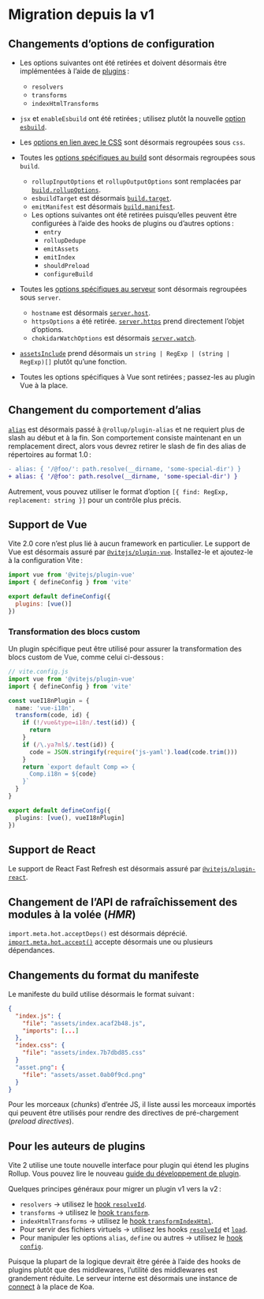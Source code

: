 # Migration depuis la v1

## Changements d’options de configuration

- Les options suivantes ont été retirées et doivent désormais être implémentées à l’aide de [plugins](./api-plugin) :

  - `resolvers`
  - `transforms`
  - `indexHtmlTransforms`

- `jsx` et `enableEsbuild` ont été retirées ; utilisez plutôt la nouvelle [option `esbuild`](/config/#esbuild).

- Les [options en lien avec le CSS](/config/#css-modules) sont désormais regroupées sous `css`.

- Toutes les [options spécifiques au build](/config/#options-du-build) sont désormais regroupées sous `build`.

  - `rollupInputOptions` et `rollupOutputOptions` sont remplacées par [`build.rollupOptions`](/config/#build-rollupoptions).
  - `esbuildTarget` est désormais [`build.target`](/config/#build-target).
  - `emitManifest` est désormais [`build.manifest`](/config/#build-manifest).
  - Les options suivantes ont été retirées puisqu’elles peuvent être configurées à l’aide des hooks de plugins ou d’autres options :
    - `entry`
    - `rollupDedupe`
    - `emitAssets`
    - `emitIndex`
    - `shouldPreload`
    - `configureBuild`

- Toutes les [options spécifiques au serveur](/config/#options-du-serveur) sont désormais regroupées sous `server`.

  - `hostname` est désormais [`server.host`](/config/#server-host).
  - `httpsOptions` a été retirée. [`server.https`](/config/#server-https) prend directement l’objet d’options.
  - `chokidarWatchOptions` est désormais [`server.watch`](/config/#server-watch).

- [`assetsInclude`](/config/#assetsinclude) prend désormais un `string | RegExp | (string | RegExp)[]` plutôt qu’une fonction.

- Toutes les options spécifiques à Vue sont retirées ; passez-les au plugin Vue à la place.

## Changement du comportement d’alias

[`alias`](/config/#resolve-alias) est désormais passé à `@rollup/plugin-alias` et ne requiert plus de slash au début et à la fin. Son comportement consiste maintenant en un remplacement direct, alors vous devrez retirer le slash de fin des alias de répertoires au format 1.0 :

```diff
- alias: { '/@foo/': path.resolve(__dirname, 'some-special-dir') }
+ alias: { '/@foo': path.resolve(__dirname, 'some-special-dir') }
```

Autrement, vous pouvez utiliser le format d’option `[{ find: RegExp, replacement: string }]` pour un contrôle plus précis.

## Support de Vue

Vite 2.0 core n’est plus lié à aucun framework en particulier. Le support de Vue est désormais assuré par [`@vitejs/plugin-vue`](https://github.com/vitejs/vite/tree/main/packages/plugin-vue). Installez-le et ajoutez-le à la configuration Vite :

```js
import vue from '@vitejs/plugin-vue'
import { defineConfig } from 'vite'

export default defineConfig({
  plugins: [vue()]
})
```

### Transformation des blocs custom

Un plugin spécifique peut être utilisé pour assurer la transformation des blocs custom de Vue, comme celui ci-dessous :

```ts
// vite.config.js
import vue from '@vitejs/plugin-vue'
import { defineConfig } from 'vite'

const vueI18nPlugin = {
  name: 'vue-i18n',
  transform(code, id) {
    if (!/vue&type=i18n/.test(id)) {
      return
    }
    if (/\.ya?ml$/.test(id)) {
      code = JSON.stringify(require('js-yaml').load(code.trim()))
    }
    return `export default Comp => {
      Comp.i18n = ${code}
    }`
  }
}

export default defineConfig({
  plugins: [vue(), vueI18nPlugin]
})
```

## Support de React

Le support de React Fast Refresh est désormais assuré par [`@vitejs/plugin-react`](https://github.com/vitejs/vite/tree/main/packages/plugin-react).

## Changement de l’API de rafraîchissement des modules à la volée (_HMR_)

`import.meta.hot.acceptDeps()` est désormais déprécié. [`import.meta.hot.accept()`](./api-hmr#hot-accept-deps-cb) accepte désormais une ou plusieurs dépendances.

## Changements du format du manifeste

Le manifeste du build utilise désormais le format suivant :

```json
{
  "index.js": {
    "file": "assets/index.acaf2b48.js",
    "imports": [...]
  },
  "index.css": {
    "file": "assets/index.7b7dbd85.css"
  }
  "asset.png": {
    "file": "assets/asset.0ab0f9cd.png"
  }
}
```

Pour les morceaux (_chunks_) d’entrée JS, il liste aussi les morceaux importés qui peuvent être utilisés pour rendre des directives de pré-chargement (_preload directives_).

## Pour les auteurs de plugins

Vite 2 utilise une toute nouvelle interface pour plugin qui étend les plugins Rollup. Vous pouvez lire le nouveau [guide du développement de plugin](./api-plugin).

Quelques principes généraux pour migrer un plugin v1 vers la v2 :

- `resolvers` → utilisez le [hook `resolveId`](https://rollupjs.org/guide/en/#resolveid).
- `transforms` → utilisez le [hook `transform`](https://rollupjs.org/guide/en/#transform).
- `indexHtmlTransforms` → utilisez le [hook `transformIndexHtml`](./api-plugin#transformindexhtml).
- Pour servir des fichiers virtuels → utilisez les hooks [`resolveId`](https://rollupjs.org/guide/en/#resolveid) et [`load`](https://rollupjs.org/guide/en/#load).
- Pour manipuler les options `alias`, `define` ou autres → utilisez le [hook `config`](./api-plugin#config).

Puisque la plupart de la logique devrait être gérée à l’aide des hooks de plugins plutôt que des middlewares, l’utilité des middlewares est grandement réduite. Le serveur interne est désormais une instance de [connect](https://github.com/senchalabs/connect) à la place de Koa.
